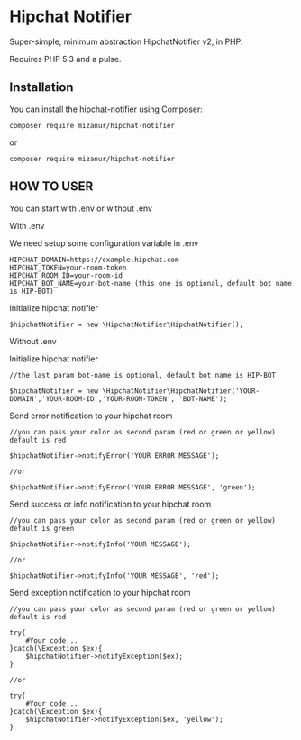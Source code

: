 Hipchat Notifier
================

Super-simple, minimum abstraction HipchatNotifier v2, in PHP.

Requires PHP 5.3 and a pulse.

Installation
------------

You can install the hipchat-notifier using Composer:

```
composer require mizanur/hipchat-notifier
```
or
```
composer require mizanur/hipchat-notifier
```

HOW TO USER
-----------

You can start with .env or without .env

With .env

We need setup some configuration variable in .env
```
HIPCHAT_DOMAIN=https://example.hipchat.com
HIPCHAT_TOKEN=your-room-token
HIPCHAT_ROOM_ID=your-room-id
HIPCHAT_BOT_NAME=your-bot-name (this one is optional, default bot name is HIP-BOT)
```

Initialize hipchat notifier
```
$hipchatNotifier = new \HipchatNotifier\HipchatNotifier();
```

Without .env

Initialize hipchat notifier
```
//the last param bot-name is optional, default bot name is HIP-BOT

$hipchatNotifier = new \HipchatNotifier\HipchatNotifier('YOUR-DOMAIN','YOUR-ROOM-ID','YOUR-ROOM-TOKEN', 'BOT-NAME');
```

Send error notification to your hipchat room
```
//you can pass your color as second param (red or green or yellow) default is red

$hipchatNotifier->notifyError('YOUR ERROR MESSAGE');

//or

$hipchatNotifier->notifyError('YOUR ERROR MESSAGE', 'green');
```

Send success or info notification to your hipchat room
```
//you can pass your color as second param (red or green or yellow) default is green

$hipchatNotifier->notifyInfo('YOUR MESSAGE');

//or

$hipchatNotifier->notifyInfo('YOUR MESSAGE', 'red');
```

Send exception notification to your hipchat room
```
//you can pass your color as second param (red or green or yellow) default is red

try{
    #Your code...
}catch(\Exception $ex){
    $hipchatNotifier->notifyException($ex);
}

//or

try{
    #Your code...
}catch(\Exception $ex){
    $hipchatNotifier->notifyException($ex, 'yellow');
}
```

